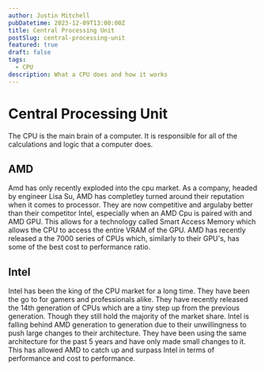 ```yaml
---
author: Justin Mitchell
pubDatetime: 2023-12-09T13:00:00Z
title: Central Processing Unit
postSlug: central-processing-unit
featured: true
draft: false
tags:
  - CPU
description: What a CPU does and how it works
---
```


# Central Processing Unit

The CPU is the main brain of a computer. It is responsible for all of the calculations and logic that a computer does.

## AMD

<!-- ![AMD Logo](./src/images/AMDCPULogo.png) -->

Amd has only recently exploded into the cpu market. As a company, headed by engineer Lisa Su, AMD has completley turned around their reputation when it comes to processor. They are now competitive and argulaby better than their competitor Intel, especially when an AMD Cpu is paired with and AMD GPU. This allows for a technology called Smart Access Memory which allows the CPU to access the entire VRAM of the GPU. AMD has recently released a the 7000 series of CPUs which, similarly to their GPU's, has some of the best cost to performance ratio.

## Intel

<!-- ![Intel Logo](./src/images/IntelLogo.png) -->

Intel has been the king of the CPU market for a long time. They have been the go to for gamers and professionals alike. They have recently released the 14th generation of CPUs which are a tiny step up from the previous generation. Though they still hold the majority of the market share. Intel is falling behind AMD generation to generation due to their unwillingness to push large changes to their architecture. They have been using the same architecture for the past 5 years and have only made small changes to it. This has allowed AMD to catch up and surpass Intel in terms of performance and cost to performance.
